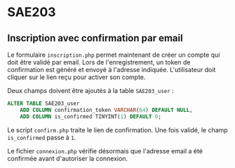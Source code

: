 # SAE203

## Inscription avec confirmation par email

Le formulaire `inscription.php` permet maintenant de créer un compte qui doit être validé par email. Lors de l'enregistrement, un token de confirmation est généré et envoyé à l'adresse indiquée. L'utilisateur doit cliquer sur le lien reçu pour activer son compte.

Deux champs doivent être ajoutés à la table `SAE203_user` :

```sql
ALTER TABLE SAE203_user
    ADD COLUMN confirmation_token VARCHAR(64) DEFAULT NULL,
    ADD COLUMN is_confirmed TINYINT(1) DEFAULT 0;
```

Le script `confirm.php` traite le lien de confirmation. Une fois validé, le champ `is_confirmed` passe à `1`.

Le fichier `connexion.php` vérifie désormais que l'adresse email a été confirmée avant d'autoriser la connexion.
